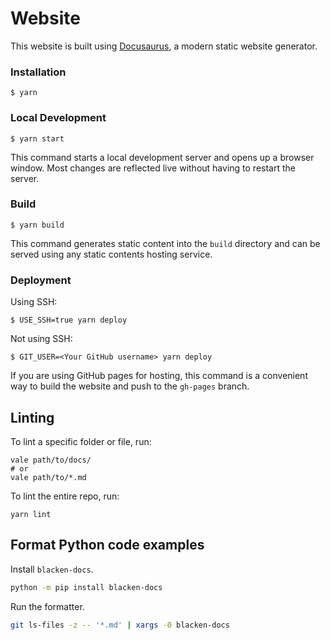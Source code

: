 # Website

This website is built using [Docusaurus](https://docusaurus.io/), a modern static website generator.

### Installation

```
$ yarn
```

### Local Development

```
$ yarn start
```

This command starts a local development server and opens up a browser window. Most changes are reflected live without having to restart the server.

### Build

```
$ yarn build
```

This command generates static content into the `build` directory and can be served using any static contents hosting service.

### Deployment

Using SSH:

```
$ USE_SSH=true yarn deploy
```

Not using SSH:

```
$ GIT_USER=<Your GitHub username> yarn deploy
```

If you are using GitHub pages for hosting, this command is a convenient way to build the website and push to the `gh-pages` branch.

## Linting

To lint a specific folder or file, run:

```command
vale path/to/docs/
# or
vale path/to/*.md
```

To lint the entire repo, run:

```command
yarn lint
```

## Format Python code examples

Install `blacken-docs`.

```bash
python -m pip install blacken-docs
```

Run the formatter.

```bash
git ls-files -z -- '*.md' | xargs -0 blacken-docs
```
